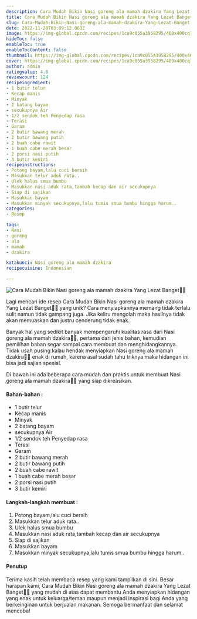 ```yaml
---
description: Cara Mudah Bikin Nasi goreng ala mamah dzakira Yang Lezat Banget"
title: Cara Mudah Bikin Nasi goreng ala mamah dzakira Yang Lezat Banget
slug: Cara-Mudah-Bikin-Nasi-goreng-ala-mamah-dzakira-Yang-Lezat-Banget
date: 2022-11-28T03:09:12.063Z
image: https://img-global.cpcdn.com/recipes/1ca9c055a3958295/400x400cq70/photo.jpg
hideToc: false
enableToc: true
enableTocContent: false
thumbnail: https://img-global.cpcdn.com/recipes/1ca9c055a3958295/400x400cq70/photo.jpg
cover: https://img-global.cpcdn.com/recipes/1ca9c055a3958295/400x400cq70/photo.jpg
author: admin
ratingvalue: 4.8
reviewcount: 124
recipeingredient:
- 1 butir telur
- Kecap manis
- Minyak
- 2 batang bayam
- secukupnya Air
- 1/2 sendok teh Penyedap rasa
- Terasi
- Garam
- 2 butir bawang merah
- 2 butir bawang putih
- 2 buah cabe rawit
- 1 buah cabe merah besar
- 2 porsi nasi putih
- 3 butir kemiri
recipeinstructions:
- Potong bayam,lalu cuci bersih
- Masukkan telur aduk rata..
- Ulek halus smua bumbu
- Masukkan nasi aduk rata,tambah kecap dan air secukupnya
- Siap di sajikan
- Masukkan bayam
- Masukkan minyak secukupnya,lalu tumis smua bumbu hingga harum..
categories:
- Resep

tags:
- Nasi
- goreng
- ala
- mamah
- dzakira

katakunci: Nasi goreng ala mamah dzakira
recipecuisine: Indonesian

---
```


![Cara Mudah Bikin Nasi goreng ala mamah dzakira Yang Lezat Banget👩‍🍳](https://img-global.cpcdn.com/recipes/1ca9c055a3958295/400x400cq70/photo.jpg)

Lagi mencari ide resep Cara Mudah Bikin Nasi goreng ala mamah dzakira Yang Lezat Banget👩‍🍳 yang unik? Cara menyiapkannya memang tidak terlalu sulit namun tidak gampang juga. Jika keliru mengolah maka hasilnya tidak akan memuaskan dan justru cenderung tidak enak.

Banyak hal yang sedikit banyak mempengaruhi kualitas rasa dari Nasi goreng ala mamah dzakira👩‍🍳, pertama dari jenis bahan, kemudian pemilihan bahan segar sampai cara membuat dan menghidangkannya. Tidak usah pusing kalau hendak menyiapkan Nasi goreng ala mamah dzakira👩‍🍳 enak di rumah, karena asal sudah tahu triknya maka hidangan ini bisa jadi sajian spesial.

Di bawah ini ada beberapa cara mudah dan praktis untuk membuat Nasi goreng ala mamah dzakira👩‍🍳 yang siap dikreasikan.

<!--inarticleads1-->

#### Bahan-bahan :

- 1 butir telur
- Kecap manis
- Minyak
- 2 batang bayam
- secukupnya Air
- 1/2 sendok teh Penyedap rasa
- Terasi
- Garam
- 2 butir bawang merah
- 2 butir bawang putih
- 2 buah cabe rawit
- 1 buah cabe merah besar
- 2 porsi nasi putih
- 3 butir kemiri

<!--inarticleads2-->

#### Langkah-langkah membuat :

1. Potong bayam,lalu cuci bersih
1. Masukkan telur aduk rata..
1. Ulek halus smua bumbu
1. Masukkan nasi aduk rata,tambah kecap dan air secukupnya
1. Siap di sajikan
1. Masukkan bayam
1. Masukkan minyak secukupnya,lalu tumis smua bumbu hingga harum..

#### Penutup

Terima kasih telah membaca resep yang kami tampilkan di sini. Besar harapan kami, Cara Mudah Bikin Nasi goreng ala mamah dzakira Yang Lezat Banget👩‍🍳 yang mudah di atas dapat membantu Anda menyiapkan hidangan yang enak untuk keluarga/teman maupun menjadi inspirasi bagi Anda yang berkeinginan untuk berjualan makanan. Semoga bermanfaat dan selamat mencoba!